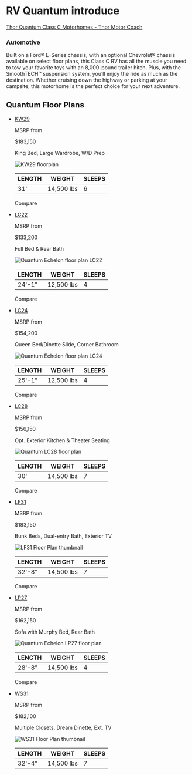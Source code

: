 # RV Quantum introduce

[Thor Quantum Class C Motorhomes - Thor Motor Coach](https://www.thormotorcoach.com/quantum)

### Automotive

Built on a Ford® E-Series chassis, with an optional Chevrolet® chassis available on select floor plans, this Class C RV has all the muscle you need to tow your favorite toys with an 8,000-pound trailer hitch. Plus, with the SmoothTECH™ suspension system, you’ll enjoy the ride as much as the destination. Whether cruising down the highway or parking at your campsite, this motorhome is the perfect choice for your next adventure.

## Quantum Floor Plans

- [KW29  ](https://www.thormotorcoach.com/quantum/floor-plans/kw29)
  
  MSRP from
  
  $183,150
  
  King Bed, Large Wardrobe, W/D Prep
  
  ![KW29 floorplan](https://www.thormotorcoach.com/cms/images/9b24bd65-36de-463f-bab3-845fcecbb6e9_2024-KW29-NOPT-Quantum-Floor-Plan.png?auto=compress,format&rect=0,0,2298,800&w=540&h=188)
  
  | LENGTH | WEIGHT     | SLEEPS |
  | ------ | ---------- | ------ |
  | 31'    | 14,500 lbs | 6      |
  

  
  Compare

- [ LC22  ](https://www.thormotorcoach.com/quantum/floor-plans/lc22)
  
  MSRP from
  
  $133,200
  
  Full Bed & Rear Bath
  
  ![Quantum Echelon floor plan LC22](https://www.thormotorcoach.com/cms/images/Ziu8993JpQ5PTNTM_LC22-Floor-Plan.png?auto=format%2Ccompress&rect=1%2C0%2C2298%2C800&w=540&h=188)
  
  | LENGTH | WEIGHT     | SLEEPS |
  | ------ | ---------- | ------ |
  | 24'-1" | 12,500 lbs | 4      |
  

  
  Compare

- [LC24  ](https://www.thormotorcoach.com/quantum/floor-plans/lc24)

  
  MSRP from
  
  $154,200
  
  Queen Bed/Dinette Slide, Corner Bathroom
  
  ![Quantum Echelon floor plan LC24](https://www.thormotorcoach.com/cms/images/Ziu9mN3JpQ5PTNTf_LC24-Floor-Plan.png?auto=format%2Ccompress&rect=1%2C0%2C2298%2C800&w=540&h=188)
  
  | LENGTH | WEIGHT     | SLEEPS |
  | ------ | ---------- | ------ |
  | 25'-1" | 12,500 lbs | 4      |
  
  
  Compare

- [LC28  ](https://www.thormotorcoach.com/quantum/floor-plans/lc28)

  
  MSRP from
  
  $156,150
  
  Opt. Exterior Kitchen & Theater Seating
  
  ![Quantum LC28 floor plan](https://www.thormotorcoach.com/cms/images/Ziu-nd3JpQ5PTNT6_LC28-Floor-Plan-NOPT.png?auto=format%2Ccompress&rect=1%2C0%2C2298%2C800&w=540&h=188)
  
  | LENGTH | WEIGHT     | SLEEPS |
  | ------ | ---------- | ------ |
  | 30'    | 14,500 lbs | 7      |
  
  
  Compare

- [ LF31  ](https://www.thormotorcoach.com/quantum/floor-plans/lf31)

  
  MSRP from
  
  $183,150
  
  Bunk Beds, Dual-entry Bath, Exterior TV
  
  ![LF31 Floor Plan thumbnail](https://www.thormotorcoach.com/cms/images/10e68d76-7728-49fe-985a-bb3dc3ad49b7_2023-LF31-NOPT-Quantum-Floor-Plan.png?auto=compress,format&rect=0,0,2298,800&w=540&h=188)
  
  | LENGTH | WEIGHT     | SLEEPS |
  | ------ | ---------- | ------ |
  | 32'-8" | 14,500 lbs | 7      |
  
  
  Compare

- [LP27  ](https://www.thormotorcoach.com/quantum/floor-plans/lp27)

  
  MSRP from
  
  $162,150
  
  Sofa with Murphy Bed, Rear Bath
  
  ![Quantum Echelon LP27 floor plan](https://www.thormotorcoach.com/cms/images/Ziu_hN3JpQ5PTNUe_LP27-Floor-Plan.png?auto=format%2Ccompress&rect=1%2C0%2C2298%2C800&w=540&h=188)
  
  | LENGTH | WEIGHT     | SLEEPS |
  | ------ | ---------- | ------ |
  | 28'-8" | 14,500 lbs | 4      |
  
  
  Compare

- [  WS31  ](https://www.thormotorcoach.com/quantum/floor-plans/ws31)

  
  MSRP from
  
  $182,100
  
  Multiple Closets, Dream Dinette, Ext. TV
  
  ![WS31 Floor Plan thumbnail](https://www.thormotorcoach.com/cms/images/1fdc1509-7760-4599-ad59-bb99b2561bcd_2023-WS31-NOPT-Quantum-Floor-Plan.png?auto=compress,format&rect=0,0,2298,800&w=540&h=188)
  
  | LENGTH | WEIGHT     | SLEEPS |
  | ------ | ---------- | ------ |
  | 32'-4" | 14,500 lbs | 7      |
  
